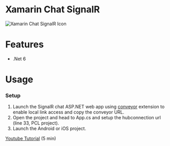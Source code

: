 # Xamarin Chat SignalR

![Xamarin Chat SignalR Icon](docs/icon.png)

# Features
- .Net 6

# Usage

### Setup
1. Launch the SignalR chat ASP.NET web app using [conveyor](https://conveyor.cloud?utm_source=conveyor&utm_medium=linkshare&utm_campaign=conveyor) extension to enable local link access and copy the conveyor URL.
2. Open the project and head to App.cs and setup the hubconnection url (line 33, PCL project).
3. Launch the Android or iOS project.

[Youtube Tutorial](https://youtu.be/XJHMjS201nw) (5 min)
